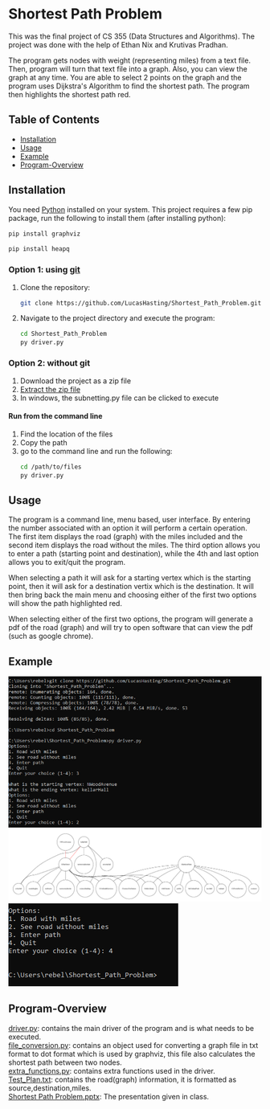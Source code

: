 # Shortest Path Problem
This was the final project of CS 355 (Data Structures and Algorithms). The project was done with the help of Ethan Nix and Krutivas Pradhan.  

The program gets nodes with weight (representing miles) from a text file. Then, program will turn that text file into a graph. Also, you can view the graph at any time. You are able to select 2 points on the graph and the program uses Dijkstra's Algorithm to find the shortest path. The program then highlights the shortest path red.  

## Table of Contents

- [Installation](#installation)
- [Usage](#usage)
- [Example](#example)
- [Program-Overview](#program-overview)

## Installation

You need [Python](https://www.python.org/downloads/) installed on your system. This project requires a few pip package, run the following to install them (after installing python): 
```sh
pip install graphviz
```

```sh
pip install heapq
```

### Option 1: using [git](https://git-scm.com/downloads)
1. Clone the repository:

    ```sh
    git clone https://github.com/LucasHasting/Shortest_Path_Problem.git
    ```

2. Navigate to the project directory and execute the program:

    ```sh
    cd Shortest_Path_Problem
    py driver.py
    ```
### Option 2: without git
1. Download the project as a zip file
2. [Extract the zip file](https://www.wikihow.com/Unzip-a-File)
3. In windows, the subnetting.py file can be clicked to execute

#### Run from the command line
1. Find the location of the files
2. Copy the path
3. go to the command line and run the following:
   ```sh
   cd /path/to/files
   py driver.py
   ```

## Usage
The program is a command line, menu based, user interface. By entering the number associated with an option it will perform a certain operation. The first item displays the road (graph) with the miles included and the second item displays the road without the miles. The third option allows you to enter a path (starting point and destination), while the 4th and last option allows you to exit/quit the program.

When selecting a path it will ask for a starting vertex which is the starting point, then it will ask for a destination vertix which is the destination. It will then bring back the main menu and choosing either of the first two options will show the path highlighted red.

When selecting either of the first two options, the program will generate a pdf of the road (graph) and will try to open software that can view the pdf (such as google chrome).

## Example

![EXAMPLE](examples/example1.png)  
![EXAMPLE](examples/example2.png)  
![EXAMPLE](examples/example3.png)  

## Program-Overview
[driver.py](https://github.com/LucasHasting/Shortest_Path_Problem/blob/main/driver.py): contains the main driver of the program and is what needs to be executed.   
[file_conversion.py](https://github.com/LucasHasting/Shortest_Path_Problem/blob/main/file_conversion.py): contains an object used for converting a graph file in txt format to dot format which is used by graphviz, this file also calculates the shortest path between two nodes.  
[extra_functions.py](https://github.com/LucasHasting/Shortest_Path_Problem/blob/main/extra_functions.py): contains extra functions used in the driver.  
[Test_Plan.txt](https://github.com/LucasHasting/Shortest_Path_Problem/blob/main/Test_Plan.txt): contains the road(graph) information, it is formatted as source,destination,miles.  
[Shortest Path Problem.pptx](https://github.com/LucasHasting/Shortest_Path_Problem/blob/main/Shortest%20Path%20Problem.pptx): The presentation given in class.

